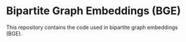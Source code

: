 # Bipartite Graph Embeddings (BGE)
This repository contains the code used in bipartite graph embeddings (BGE).


